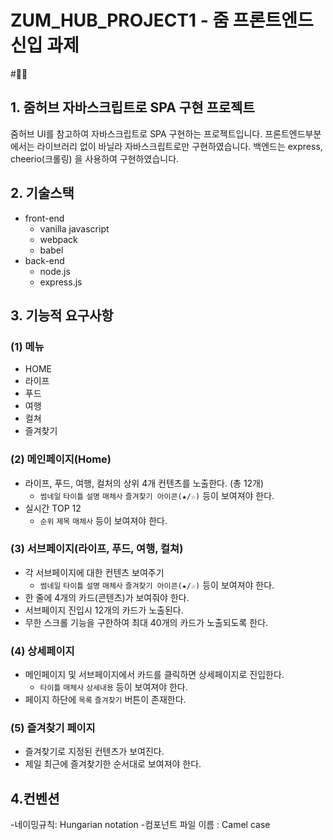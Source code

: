 # ZUM_HUB_PROJECT1 - 줌 프론트엔드 신입 과제


#👩‍💻 


## 1. 줌허브 자바스크립트로 SPA 구현  프로젝트
 줌허브 UI를 참고하여 자바스크립트로 SPA 구현하는 프로젝트입니다. 프론트엔드부분에서는 라이브러리 없이 바닐라 자바스크립트로만 구현하였습니다. 백엔드는 express, cheerio(크롤링) 을 사용하여 구현하였습니다. 

## 2. 기술스택
- front-end
    - vanilla javascript
    - webpack
    - babel
- back-end
    - node.js
    - express.js
## 3. 기능적 요구사항

### (1) 메뉴

- HOME
- 라이프
- 푸드
- 여행
- 컬쳐
- 즐겨찾기

### (2) 메인페이지(Home)

- 라이프, 푸드, 여행, 컬처의 상위 4개 컨텐츠를 노출한다. (총 12개)
    - `썸네일` `타이틀` `설명` `매체사` `즐겨찾기 아이콘(★/☆)` 등이 보여져야 한다.
- 실시간 TOP 12
    - `순위` `제목` `매체사`  등이 보여져야 한다.

### (3) 서브페이지(라이프, 푸드, 여행, 컬쳐)

- 각 서브페이지에 대한 컨텐츠 보여주기
    - `썸네일` `타이틀` `설명` `매체사` `즐겨찾기 아이콘(★/☆)` 등이 보여져야 한다.
- 한 줄에 4개의 카드(콘텐츠)가 보여줘야 한다.
- 서브페이지 진입시 12개의 카드가 노출된다.
- 무한 스크롤 기능을 구한하여 최대 40개의 카드가 노출되도록 한다.

### (4) 상세페이지

- 메인페이지 및 서브페이지에서 카드를 클릭하면 상세페이지로 진입한다.
    - `타이틀` `매체사` `상세내용` 등이 보여져야 한다.
- 페이지 하단에 `목록` `즐겨찾기` 버튼이 존재한다.

### (5) 즐겨찾기 페이지

- 즐겨찾기로 지정된 컨텐츠가 보여진다.
- 제일 최근에 즐겨찾기한 순서대로 보여져야 한다.

## 4.컨벤션

-네이밍규칙: Hungarian notation
-컴포넌트 파일 이름 : Camel case




